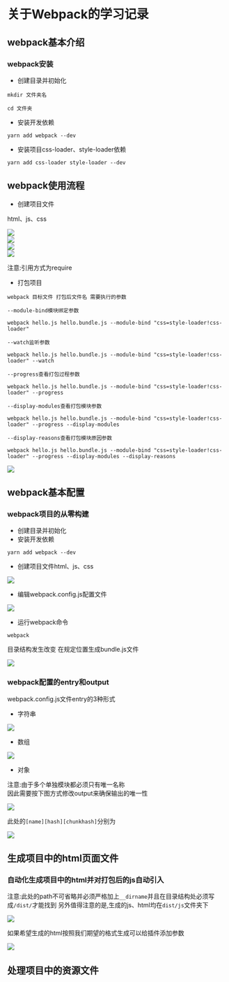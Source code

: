 # 关于Webpack的学习记录

## webpack基本介绍

### webpack安装

* 创建目录并初始化

`mkdir 文件夹名`

`cd 文件夹`

* 安装开发依赖

`yarn add webpack --dev`

* 安装项目css-loader、style-loader依赖

`yarn add css-loader style-loader --dev`

## webpack使用流程

* 创建项目文件

html、js、css

![](/assets/webpack/webpack1.png)  
![](/assets/webpack/webpack2.png)  
![](/assets/webpack/webpack3.png)  
![](/assets/webpack/webpack4.png)

注意:引用方式为require

* 打包项目

`webpack 目标文件 打包后文件名 需要执行的参数`

`--module-bind模块绑定参数`

`webpack hello.js hello.bundle.js --module-bind "css=style-loader!css-loader"`

`--watch监听参数`

`webpack hello.js hello.bundle.js --module-bind "css=style-loader!css-loader" --watch`

`--progress查看打包过程参数`

`webpack hello.js hello.bundle.js --module-bind "css=style-loader!css-loader" --progress`

`--display-modules查看打包模块参数`

`webpack hello.js hello.bundle.js --module-bind "css=style-loader!css-loader" --progress --display-modules`

`--display-reasons查看打包模块原因参数`

`webpack hello.js hello.bundle.js --module-bind "css=style-loader!css-loader" --progress --display-modules --display-reasons`

![](/assets/webpack/webpack5.png)

## webpack基本配置

### webpack项目的从零构建

* 创建目录并初始化
* 安装开发依赖

`yarn add webpack --dev`

* 创建项目文件html、js、css

![](/assets/webpack/webpack6.png)

* 编辑webpack.config.js配置文件

![](/assets/webpack/webpack7.png)

* 运行webpack命令

`webpack`

目录结构发生改变 在规定位置生成bundle.js文件

![](/assets/webpack/webpack8.png)

### webpack配置的entry和output

webpack.config.js文件entry的3种形式

* 字符串

![](/assets/webpack/webpack9.png)

* 数组

![](/assets/webpack/webpack10.png)

* 对象

注意:由于多个单独模块都必须只有唯一名称  
因此需要按下图方式修改output来确保输出的唯一性

![](/assets/webpack/webpack11.png)

此处的`[name][hash][chunkhash]`分别为

![](/assets/webpack/webpack12.png)

## 生成项目中的html页面文件

### 自动化生成项目中的html并对打包后的js自动引入

注意:此处的path不可省略并必须严格加上`__dirname`并且在目录结构处必须写成`/dist/`才能找到
另外值得注意的是,生成的js、html均在`dist/js`文件夹下

![](/assets/webpack/webpack13.png)

如果希望生成的html按照我们期望的格式生成可以给插件添加参数

![](/assets/webpack/webpack14.png)

## 处理项目中的资源文件